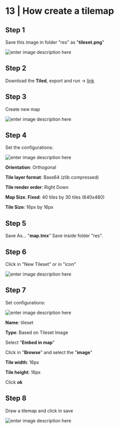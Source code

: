 # 13 | How create a tilemap

## Step 1
Save this image in folder "res" as "**tileset.png**"

![enter image description here](https://imgur.com/cQiTehY.png)

## Step 2
Download the **Tiled**, export and run -> [link](https://www.mapeditor.org/)

## Step 3
Create new map

![enter image description here](https://imgur.com/jwAyhbR.png)

## Step 4
Set the configurations:

![enter image description here](https://imgur.com/tZ2Yqvy.png)

**Orientation**: Orthogonal

**Tile layer format**: Base64 (zlib compressed)

**Tile  render order**: Right Down

**Map Size. Fixed**: 40 tiles by 30 tiles (640x480)

**Tile Size**: 16px by 16px

## Step 5
Save As... "**map.tmx**"
Save inside folder "res".

## Step 6
Click in "New Tileset" or in "icon"

![enter image description here](https://imgur.com/JD2DHHT.png)

## Step 7
Set configurations:

![enter image description here](https://imgur.com/lVWq47w.png)

**Name**: tileset

**Type**: Based on Tileset Image

Select "**Embed in map**"

Click in "**Browse**" and select the "**image**"

**Tile width**: 16px

**Tile height**: 16px

Click **ok**


## Step 8
Draw a tilemap and click in save

![enter image description here](https://imgur.com/K47VaII.png)


